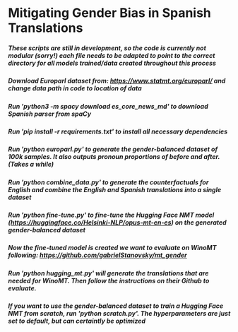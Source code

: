 # Mitigating Gender Bias in Spanish Translations

##### These scripts are still in development, so the code is currently not modular (sorry!) each file needs to be adapted to point to the correct directory for all models trained/data created throughout this process
##### Download Europarl dataset from: https://www.statmt.org/europarl/ and change data path in code to location of data
##### Run 'python3 -m spacy download es_core_news_md' to download Spanish parser from spaCy
##### Run 'pip install -r requirements.txt' to install all necessary dependencies
##### Run 'python europarl.py' to generate the gender-balanced dataset of 100k samples. It also outputs pronoun proportions of before and after. (Takes a while)
##### Run 'python combine_data.py' to generate the counterfactuals for English and combine the English and Spanish translations into a single dataset
##### Run 'python fine-tune.py' to fine-tune the Hugging Face NMT model (https://huggingface.co/Helsinki-NLP/opus-mt-en-es) on the generated gender-balanced dataset
##### Now the fine-tuned model is created we want to evaluate on WinoMT following: https://github.com/gabrielStanovsky/mt_gender
##### Run 'python hugging_mt.py' will generate the translations that are needed for WinoMT. Then follow the instructions on their Github to evaluate.

##### If you want to use the gender-balanced dataset to train a Hugging Face NMT from scratch, run 'python scratch.py'. The hyperparameters are just set to default, but can certaintly be optimized
